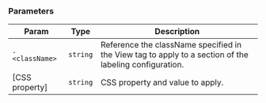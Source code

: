 ### Parameters

| Param | Type | Description |
| --- | --- | --- |
| `.<className>` | <code>string</code> | Reference the className specified in the View tag to apply to a section of the labeling configuration. |
| [CSS property] | <code>string</code> | CSS property and value to apply. |

